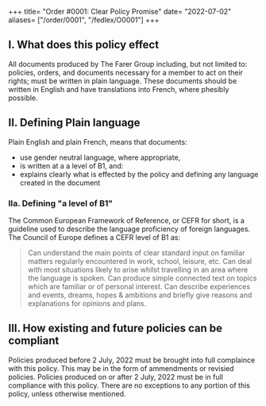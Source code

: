 +++
title= "Order #0001: Clear Policy Promise"
date= "2022-07-02"
aliases= ["/order/0001", "/fedlex/O0001"]
+++

## I. What does this policy effect
All documents produced by The Farer Group including, but not limited to: policies, orders, and documents necessary for a member to act on their rights; must be written in plain language. These documents should be written in English and have translations into French, where phesibly possible.

## II. Defining Plain language
Plain English and plain French, means that documents:
  - use gender neutral language, where appropriate,
  - is written at a a level of B1, and:
  - explains clearly what is effected by the policy and defining any language created in the document

### IIa. Defining "a level of B1"
The Common European Framework of Reference, or CEFR for short, is a guideline used to describe the language proficiency of foreign languages. The Council of Europe defines a CEFR level of B1 as:

  > Can understand the main points of clear standard input on familiar matters regularly encountered in work, school, leisure, etc. Can deal with most situations likely to arise whilst travelling in an area where the language is spoken.  Can produce simple connected text on topics which are familiar or of personal interest. Can describe experiences and events, dreams, hopes & ambitions and briefly give reasons and explanations for opinions and plans.

## III. How existing and future policies can be compliant
Policies produced before 2 July, 2022 must be brought into full complaince with this policy. This may be in the form of ammendments or revisied policies. Policies produced on or after 2 July, 2022 must be in full compliance with this policy. There are no exceptions to any portion of this policy, unless otherwise mentioned.


